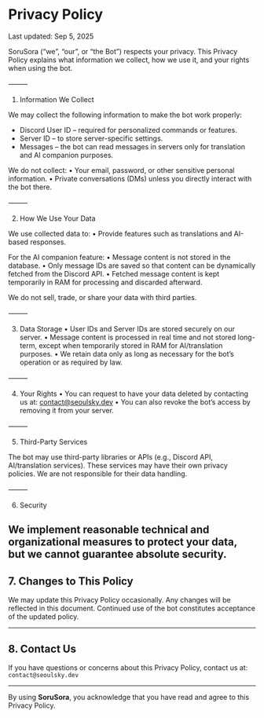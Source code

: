 # Privacy Policy

Last updated: Sep 5, 2025

SoruSora (“we”, “our”, or “the Bot”) respects your privacy. This Privacy Policy explains what information we collect, how we use it, and your rights when using the bot.

⸻

1. Information We Collect

We may collect the following information to make the bot work properly:
* Discord User ID – required for personalized commands or features.
* Server ID – to store server-specific settings.
* Messages – the bot can read messages in servers only for translation and AI companion purposes.

We do not collect:
	•	Your email, password, or other sensitive personal information.
	•	Private conversations (DMs) unless you directly interact with the bot there.

⸻

2. How We Use Your Data

We use collected data to:
	•	Provide features such as translations and AI-based responses.

For the AI companion feature:
	•	Message content is not stored in the database.
	•	Only message IDs are saved so that content can be dynamically fetched from the Discord API.
	•	Fetched message content is kept temporarily in RAM for processing and discarded afterward.

We do not sell, trade, or share your data with third parties.

⸻

3. Data Storage
	•	User IDs and Server IDs are stored securely on our server.
	•	Message content is processed in real time and not stored long-term, except when temporarily stored in RAM for AI/translation purposes.
	•	We retain data only as long as necessary for the bot’s operation or as required by law.

⸻

4. Your Rights
	•	You can request to have your data deleted by contacting us at:
contact@seoulsky.dev
	•	You can also revoke the bot’s access by removing it from your server.

⸻

5. Third-Party Services

The bot may use third-party libraries or APIs (e.g., Discord API, AI/translation services). These services may have their own privacy policies. We are not responsible for their data handling.

⸻

6. Security

We implement reasonable technical and organizational measures to protect your data, but we cannot guarantee absolute security.
---

## 7. Changes to This Policy
We may update this Privacy Policy occasionally. Any changes will be reflected in this document. Continued use of the bot constitutes acceptance of the updated policy.

---

## 8. Contact Us
If you have questions or concerns about this Privacy Policy, contact us at:  
`contact@seoulsky.dev`

---

By using **SoruSora**, you acknowledge that you have read and agree to this Privacy Policy.
